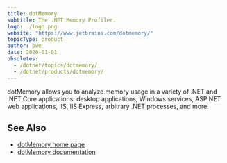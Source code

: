 ```yaml
---
title: dotMemory
subtitle: The .NET Memory Profiler.
logo: ./logo.png
website: "https://www.jetbrains.com/dotmemory/"
topicType: product
author: pwe
date: 2020-01-01
obsoletes:
  - /dotnet/topics/dotmemory/
  - /dotnet/products/dotmemory/
---
```


dotMemory allows you to analyze memory usage in a variety of .NET and .NET Core applications: desktop applications, Windows services, ASP.NET web applications, IIS, IIS Express, arbitrary .NET processes, and more.

## See Also

- [dotMemory home page](https://www.jetbrains.com/dotmemory/)
- [dotMemory documentation](https://www.jetbrains.com/dotmemory/documentation/)
